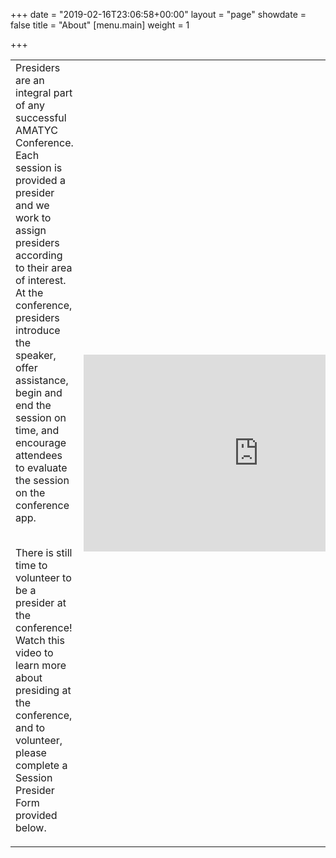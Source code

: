 +++
date = "2019-02-16T23:06:58+00:00"
layout = "page"
showdate = false
title = "About"
[menu.main]
weight = 1

+++
<table>
<tr>
  <td>Presiders are an integral part of any successful AMATYC Conference. Each session is provided a presider and we work to assign presiders according to their area of interest. At the conference, presiders introduce the speaker, offer assistance, begin and end the session on time, and encourage attendees to evaluate the session on the conference app.<br><br>
    
There is still time to volunteer to be a presider at the conference! Watch this video to learn more about presiding at the conference, and to volunteer, please complete a Session Presider Form provided below.</td> 
  <td><iframe width="560" height="315" src="https://www.youtube.com/embed/wceXJq1KtIE" frameborder="0" allow="accelerometer; autoplay; encrypted-media; gyroscope; picture-in-picture" allowfullscreen></iframe></td>
</tr>
</table>
